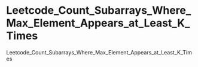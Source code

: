 # Leetcode_Count_Subarrays_Where_Max_Element_Appears_at_Least_K_Times
Leetcode_Count_Subarrays_Where_Max_Element_Appears_at_Least_K_Times
